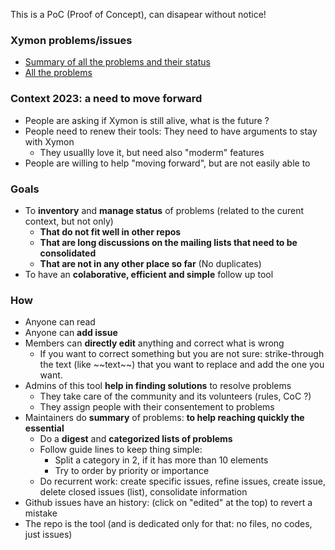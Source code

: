This is a PoC (Proof of Concept), can disapear without notice!  

### Xymon problems/issues
- [Summary of all the problems and their status](https://github.com/xymon-monitoring/problem-solving/issues/1)
- [All the problems](https://github.com/xymon-monitoring/problem-solving/issues)

### Context 2023: a need to move forward
- People are asking if Xymon is still alive, what is the future ? 
- People need to renew their tools: They need to have arguments to stay with Xymon
  - They usuallly love it, but need also "moderm" features
- People are willing to help "moving forward", but are not easily able to

### Goals
- To **inventory** and **manage status** of problems (related to the curent context, but not only)
  -  **That do not fit well in other repos**
  -  **That are long discussions on the mailing lists that need to be consolidated** 
  -  **That are not in any other place so far** (No duplicates)
- To have an  **colaborative, efficient and simple** follow up tool


### How
- Anyone can read  
- Anyone can **add issue**
- Members can **directly edit** anything and correct what is wrong
  - If you want to correct something but you are not sure: strike-through the text (like \~\~text\~\~) that you want to replace and add the one you want.  
- Admins of this tool **help in finding solutions** to resolve problems
  - They take care of the community and its volunteers (rules, CoC ?)
  - They assign people with their consentement to problems 
- Maintainers do **summary** of problems: **to help reaching quickly the essential** 
  - Do a **digest** and **categorized lists of problems** 
  - Follow guide lines to keep thing simple:
    - Split a category in 2, if it has more than 10 elements 
    - Try to order by priority or importance
  - Do recurrent work: create specific issues, refine issues, create issue, delete closed issues (list), consolidate information
- Github issues have an history: (click on "edited" at the top) to revert a mistake 
- The repo is the tool (and is dedicated only for that: no files, no codes, just issues)

 

